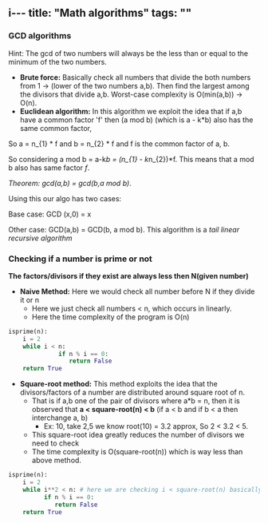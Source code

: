 i---
title: "Math algorithms"
tags: ""
---
### GCD algorithms

Hint: The gcd of two numbers will always be the less than or equal to the minimum of the two numbers.

-   **Brute force:** Basically check all numbers that divide the both numbers from 1 → (lower of the two numbers a,b). Then find the largest among the divisors that divide a,b. Worst-case complexity is O(min(a,b)) → O(n).
-   **Euclidean algorithm:** In this algorithm we exploit the idea that if a,b have a common factor 'f' then (a mod b) (which is a - k*b) also has the same common factor,

So a = n_{1} * f and b = n_{2} * f and f is the common factor of a, b.

So considering a mod b = a-k*b = (n_{1} - k*n_{2})*f. This means that a mod b also has same factor $f$.

_Theorem: gcd(a,b) = gcd(b,a mod b)_.

Using this our algo has two cases:

Base case: GCD (x,0) = x

Other case: GCD(a,b) = GCD(b, a mod b). This algorithm is a _tail linear recursive algorithm_

### Checking if a number is prime or not

**The factors/divisors if they exist are always less then N(given number)**

- **Naive Method:** Here we would check all number before N if they divide it or n
    - Here we just check all numbers < n, which occurs in linearly.
    - Here the time complexity of the program is O(n)
```Python
isprime(n):
	i = 2
	while i < n:
      	      if n % i == 0:
      	      	 return False
	return True
```
- **Square-root method:** This method exploits the idea that the divisors/factors of a number are distributed around square root of n.
    - That is if a,b one of the pair of divisors where a*b = n, then it is observed that **a < square-root(n) < b** (if a < b and if b < a then interchange a, b)
      * Ex: 10, take 2,5 we know root(10) = 3.2 approx, So 2 < 3.2 < 5.
    - This square-root idea greatly reduces the number of divisors we need to check
    - The time complexity is O(square-root(n)) which is way less than above method.
```Python
isprime(n):
	i = 2
	while i**2 < n: # here we are checking i < square-root(n) basically
	      if n % i == 0:
	      	 return False
	return True
```